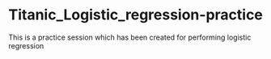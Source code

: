 # Titanic_Logistic_regression-practice
This is a practice session which has been created for performing logistic regression 
